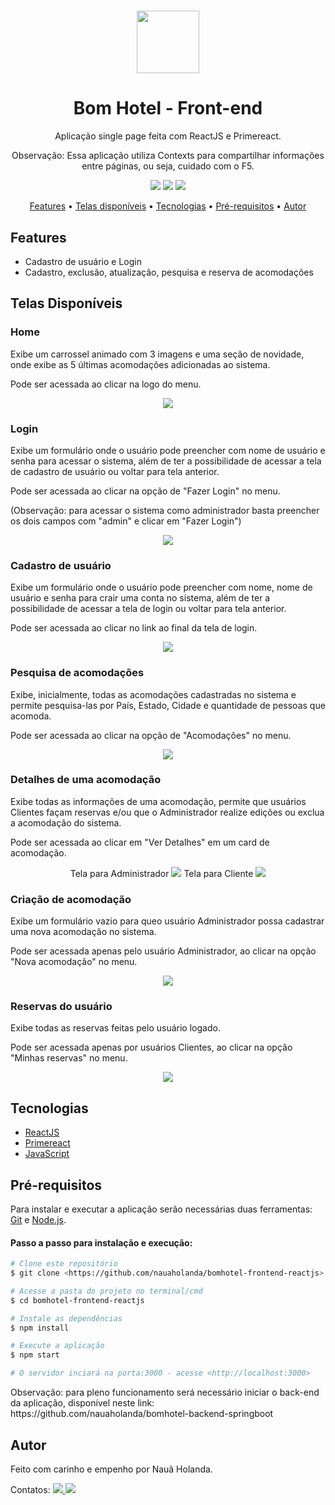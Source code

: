 <h1 align="center" >
  <img height="100" src="https://github.com/nauaholanda/bomhotel-frontend-reactjs/blob/main/src/images/logo_orange.png" />
</1>

<h1 align="center">Bom Hotel - Front-end</h1>
<p align="center">Aplicação single page feita com ReactJS e Primereact.</p>
<p align="center">Observação: Essa aplicação utiliza Contexts para compartilhar informações entre páginas, ou seja, cuidado com o F5.</p>

<p align="center">
  <img src="https://img.shields.io/static/v1?label=ReactJS&message=v.17.0.2&color=blue&style=flat&logo=" />
  <img src="https://img.shields.io/static/v1?label=Primereact&message=v.6.6.0&color=blue&style=flat&logo=" />
  <img src="https://img.shields.io/static/v1?label=npm&message=v.8.11.0&color=blue&style=flat&logo=" />
</p>

<p align="center">
 <a href="#features">Features</a> •
 <a href="#telas-disponíveis">Telas disponíveis</a> • 
 <a href="#tecnologias">Tecnologias</a> • 
 <a href="#pré-requisitos">Pré-requisitos</a> • 
 <a href="#autor">Autor</a>
</p>

<h2>Features</h2>
<ul>
  <li>Cadastro de usuário e Login</li>
  <li>Cadastro, exclusão, atualização, pesquisa e reserva de acomodações</li>
</ul>

<h2>Telas Disponíveis</h2>
<h3>Home</h3>
<p>Exibe um carrossel animado com 3 imagens e uma seção de novidade, onde exibe as 5 últimas acomodações adicionadas ao sistema.</p>
<p>Pode ser acessada ao clicar na logo do menu.</p>
<p align="center">
  <img src="https://github.com/nauaholanda/bomhotel-frontend-reactjs/blob/main/src/images/readme/home_page.png" />
</p>

<h3>Login</h3>
<p>Exibe um formulário onde o usuário pode preencher com nome de usuário e senha para acessar o sistema, além de ter a possibilidade de acessar a tela de cadastro de usuário ou voltar para tela anterior. </p>
<p>Pode ser acessada ao clicar na opção de "Fazer Login" no menu.</p>
<p>(Observação: para acessar o sistema como administrador basta preencher os dois campos com "admin" e clicar em "Fazer Login")</p>
<p align="center">
  <img src="https://github.com/nauaholanda/bomhotel-frontend-reactjs/blob/main/src/images/readme/login_page.jpeg" />
</p>

<h3>Cadastro de usuário</h3>
<p>Exibe um formulário onde o usuário pode preencher com nome, nome de usuário e senha para crair uma conta no sistema, além de ter a possibilidade de acessar a tela de login ou voltar para tela anterior.</p>
<p>Pode ser acessada ao clicar no link ao final da tela de login.</p>
<p align="center">
  <img src="https://github.com/nauaholanda/bomhotel-frontend-reactjs/blob/main/src/images/readme/registration_page.jpeg" />
</p>

<h3>Pesquisa de acomodações</h3>
<p>Exibe, inicialmente, todas as acomodações cadastradas no sistema e permite pesquisa-las por País, Estado, Cidade e quantidade de pessoas que acomoda.</p>
<p>Pode ser acessada ao clicar na opção de "Acomodações" no menu.</p>
<p align="center">
  <img src="https://github.com/nauaholanda/bomhotel-frontend-reactjs/blob/main/src/images/readme/search_accommodation_page.jpeg" />
</p>


<h3>Detalhes de uma acomodação</h3>
<p>Exibe todas as informações de uma acomodação, permite que usuários Clientes façam reservas e/ou que o Administrador realize edições ou exclua a acomodação do sistema.</p>
<p>Pode ser acessada ao clicar em "Ver Detalhes" em um card de acomodação.</p>
<p align="center">
  Tela para Administrador
  <img src="https://github.com/nauaholanda/bomhotel-frontend-reactjs/blob/main/src/images/readme/accommodation_details_admin.jpeg" />
  Tela para Cliente
  <img src="https://github.com/nauaholanda/bomhotel-frontend-reactjs/blob/main/src/images/readme/accommodation_details_customer.jpeg" />
</p>

<h3>Criação de acomodação</h3>
<p>Exibe um formulário vazio para queo usuário Administrador possa cadastrar uma nova acomodação no sistema.</p>
<p>Pode ser acessada apenas pelo usuário Administrador, ao clicar na opção "Nova acomodação" no menu.</p>
<p align="center">
  <img src="https://github.com/nauaholanda/bomhotel-frontend-reactjs/blob/main/src/images/readme/new_accommodation_page.jpeg" />
</p>

<h3>Reservas do usuário</h3>
<p>Exibe todas as reservas feitas pelo usuário logado.</p>
<p>Pode ser acessada apenas por usuários Clientes, ao clicar na opção "Minhas reservas" no menu.</p>
<p align="center">
  <img src="https://github.com/nauaholanda/bomhotel-frontend-reactjs/blob/main/src/images/readme/my_bookings_page.jpeg" />
</p>

<h2>Tecnologias</h2>
<ul>
  <li><a href="https://reactjs.org/">ReactJS</a></li>
  <li><a href="https://www.primefaces.org/primereact/">Primereact</a></li>
  <li><a href="https://www.javascript.com/">JavaScript</a></li>
</ul>

<h2>Pré-requisitos</h2>
<p>Para instalar e executar a aplicação serão necessárias duas ferramentas: <a href="https://git-scm.com/">Git</a> e <a href="https://nodejs.org/en/">Node.js</a>.</p>

<h4>Passo a passo para instalação e execução:</h4>

```bash
# Clone este repositório
$ git clone <https://github.com/nauaholanda/bomhotel-frontend-reactjs>

# Acesse a pasta do projeto no terminal/cmd
$ cd bomhotel-frontend-reactjs

# Instale as dependências
$ npm install

# Execute a aplicação 
$ npm start

# O servidor inciará na porta:3000 - acesse <http://localhost:3000>
```

<p>Observação: para pleno funcionamento será necessário iniciar o back-end da aplicação, disponível neste link: https://github.com/nauaholanda/bomhotel-backend-springboot</p>
<h2>Autor</h2>

<p> Feito com carinho e empenho por Nauã Holanda. </p>
<p> Contatos: 
  <a href="https://www.linkedin.com/in/nauaholanda/"><img src="https://img.shields.io/badge/-Nauã-blue?style=flat-square&logo=Linkedin&logoColor=white" /> </a> 
  <img src="https://img.shields.io/badge/-naua.holanda@gmail.com-c14438?style=flat-square&logo=Gmail&logoColor=white&link=mailto:naua.holanda@gmail.com" />
</p>

